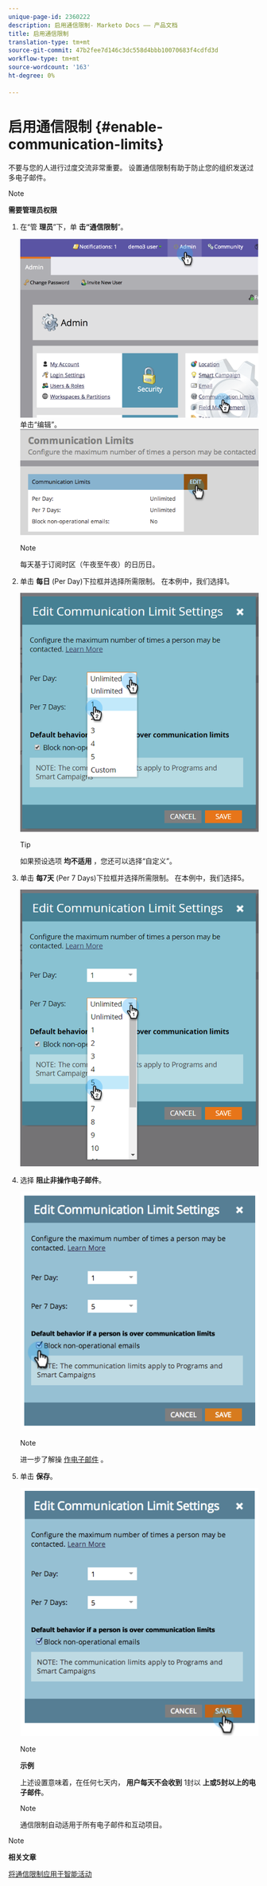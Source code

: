 ```yaml
---
unique-page-id: 2360222
description: 启用通信限制- Marketo Docs —— 产品文档
title: 启用通信限制
translation-type: tm+mt
source-git-commit: 47b2fee7d146c3dc558d4bbb10070683f4cdfd3d
workflow-type: tm+mt
source-wordcount: '163'
ht-degree: 0%

---
```



# 启用通信限制 {#enable-communication-limits}

不要与您的人进行过度交流非常重要。 设置通信限制有助于防止您的组织发送过多电子邮件。

>[!NOTE]
>
>**需要管理员权限**

1. 在“管 **理员**”下，单 **击“通信限制**”。

   ![](assets/image2014-9-18-15-3a53-3a37.png)
单击“编辑”。
   ![](assets/image2014-9-18-15-3a53-3a47.png)

   >[!NOTE]
   >
   >
   >每天基于订阅时区（午夜至午夜）的日历日。

1. 单击 **每日** (Per Day)下拉框并选择所需限制。 在本例中，我们选择1。

   ![](assets/three.png)

   >[!TIP]
   >
   >如果预设选项 **均不适用** ，您还可以选择“自定义”。

1. 单击 **每7天** (Per 7 Days)下拉框并选择所需限制。 在本例中，我们选择5。

   ![](assets/four.png)

1. 选择 **阻止非操作电子邮件**。

   ![](assets/five.png)

   >[!NOTE]
   >
   >进一步了解操 [作电子邮件](http://docs.marketo.com/display/DOCS/Make+an+Email+Operational) 。

1. 单击 **保存**。

   ![](assets/six.png)

   >[!NOTE]
   >
   >**示例**
   >
   >
   >上述设置意味着，在任何七天内， **用户每天不会收到** 1封以 **上或5封以上的电子邮件**。

   >[!NOTE]
   >
   >
   >通信限制自动适用于所有电子邮件和互动项目。

>[!NOTE]
>
>**相关文章**
>
>[将通信限制应用于智能活动](../../../product-docs/core-marketo-concepts/smart-campaigns/using-smart-campaigns/apply-communication-limits-to-smart-campaign.md)


